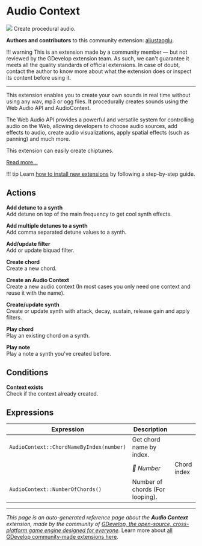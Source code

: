 # Audio Context

<img src="https://asset-resources.gdevelop.io/public-resources/Icons/Glyphster Pack/Master/SVG/Music/308ee40b08fc7798832654e3ab95d1df6a66bfb8e7aae0a19697e120449931d0_Music_speaker_audio_sound.svg" class="extension-icon"></img>
Create procedural audio.

**Authors and contributors** to this community extension: [aliustaoglu](https://gd.games/aliustaoglu).

!!! warning
    This is an extension made by a community member — but not reviewed
    by the GDevelop extension team. As such, we can't guarantee it
    meets all the quality standards of official extensions. In case of
    doubt, contact the author to know more about what the extension
    does or inspect its content before using it.

---

This extension enables you to create your own sounds in real time without using any wav, mp3 or ogg files. It procedurally creates sounds using the Web Audio API and AudioContext.

The Web Audio API provides a powerful and versatile system for controlling audio on the Web, allowing developers to choose audio sources, add effects to audio, create audio visualizations, apply spatial effects (such as panning) and much more.

This extension can easily create chiptunes.

[Read more...](https://aliustaoglu.itch.io/audiocontext-gdevelop-extension)

!!! tip
    Learn [how to install new extensions](/gdevelop5/extensions/search) by following a step-by-step guide.

## Actions

**Add detune to a synth**  
Add detune on top of the main frequency to get cool synth effects.

**Add multiple detunes to a synth**  
Add comma separated detune values to a synth.

**Add/update filter**  
Add or update biquad filter.

**Create chord**  
Create a new chord.

**Create an Audio Context**  
Create a new audio context (In most cases you only need one context and reuse it with the name).

**Create/update synth**  
Create or update synth with attack, decay, sustain, release gain and apply filters.

**Play chord**  
Play an existing chord on a synth.

**Play note**  
Play a note a synth you've created before.

## Conditions

**Context exists**  
Check if the context already created.

## Expressions

| Expression | Description |  |
|-----|-----|-----|
| `AudioContext::ChordNameByIndex(number)` | Get chord name by index. ||
| | _🔢 Number_ | Chord index |
| `AudioContext::NumberOfChords()` | Number of chords (For looping). ||

---

*This page is an auto-generated reference page about the **Audio Context** extension, made by the community of [GDevelop, the open-source, cross-platform game engine designed for everyone](https://gdevelop.io/).* Learn more about [all GDevelop community-made extensions here](/gdevelop5/extensions).